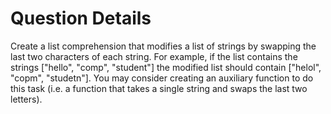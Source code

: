 # Question Details
Create a list comprehension that modifies a list of strings by swapping the last two characters of each string.
For example, if the list contains the strings ["hello", "comp", "student"] the modified list should contain ["helol", "copm", "studetn"]. 
You may consider creating an auxiliary function to do this task (i.e. a function that takes a single string and swaps the last two letters).

